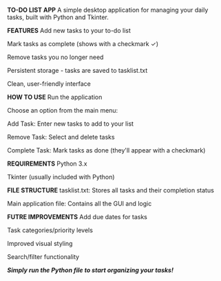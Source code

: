 __TO-DO LIST APP__
  A simple desktop application for managing your daily tasks, built with Python and Tkinter.

__FEATURES__
  Add new tasks to your to-do list

  Mark tasks as complete (shows with a checkmark ✓)

  Remove tasks you no longer need

  Persistent storage - tasks are saved to tasklist.txt

  Clean, user-friendly interface

__HOW TO USE__
  Run the application

  Choose an option from the main menu:

  Add Task: Enter new tasks to add to your list

  Remove Task: Select and delete tasks

  Complete Task: Mark tasks as done (they'll appear with a checkmark)

__REQUIREMENTS__
  Python 3.x

  Tkinter (usually included with Python)

__FILE STRUCTURE__
  tasklist.txt: Stores all tasks and their completion status

  Main application file: Contains all the GUI and logic

__FUTRE IMPROVEMENTS__
  Add due dates for tasks

  Task categories/priority levels

  Improved visual styling

  Search/filter functionality

___Simply run the Python file to start organizing your tasks!___
